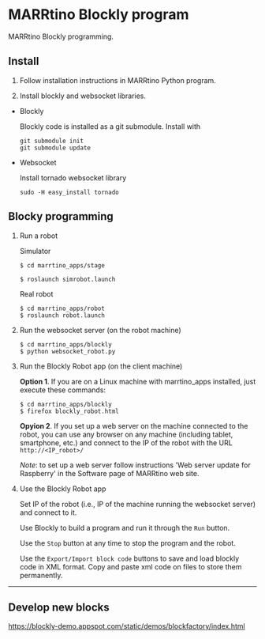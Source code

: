 # MARRtino Blockly program #

MARRtino Blockly programming.

## Install ##

1. Follow installation instructions in MARRtino Python program.

2. Install blockly and websocket libraries.

* Blockly

    Blockly code is installed as a git submodule. Install with  
    ```
    git submodule init
    git submodule update
    ```

* Websocket 

    Install tornado websocket library  
    ```
    sudo -H easy_install tornado
    ```


## Blocky programming ##


1. Run a robot

    Simulator

    ```
    $ cd marrtino_apps/stage

    $ roslaunch simrobot.launch 
    ```

    Real robot

    ```
    $ cd marrtino_apps/robot
    $ roslaunch robot.launch 
    ```



2. Run the websocket server (on the robot machine)

    ```
    $ cd marrtino_apps/blockly
    $ python websocket_robot.py
    ```


3. Run the Blockly Robot app (on the client machine)

    **Option 1**. If you are on a Linux machine with marrtino_apps installed, just execute these commands:

    ```
    $ cd marrtino_apps/blockly
    $ firefox blockly_robot.html
    ```

    **Opyion 2**. If you set up a web server on the machine connected to the robot, you can use any browser on any machine (including tablet, smartphone, etc.) and connect to the IP of the robot with the URL ```http://<IP_robot>/```

    _Note_: to set up a web server follow instructions 'Web server update for Raspberry' in the Software page of MARRtino web site.


4. Use the Blockly Robot app

    Set IP of the robot (i.e., IP of the machine running the websocket server) and connect to it.

    Use Blockly to build a program and run it through the ```Run``` button.

    Use the ```Stop``` button at any time to stop the program and the robot.

    Use the ```Export/Import block code``` buttons to save and load blockly code in XML format. Copy and paste xml code on files to store them permanently.

----

## Develop new blocks ##

https://blockly-demo.appspot.com/static/demos/blockfactory/index.html





